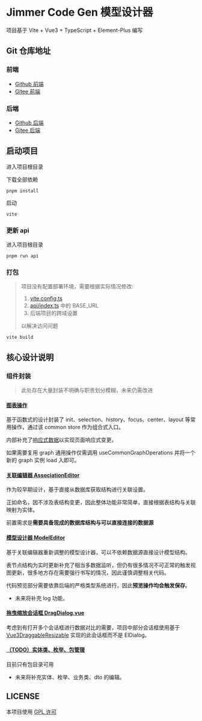 # Jimmer Code Gen 模型设计器

项目基于 Vite + Vue3 + TypeScript + Element-Plus 编写

## Git 仓库地址

### 前端
- [Github 前端](https://github.com/pot-mot/jimmer-code-gen-vue3)
- [Gitee 前端](https://gitee.com/run-around---whats-wrong/jimmer-code-gen-vue3)

### 后端
- [Github 后端](https://github.com/pot-mot/jimmer-code-gen-kotlin)
- [Gitee 后端](https://gitee.com/run-around---whats-wrong/jimmer-code-gen-kotlin)

## 启动项目

进入项目根目录

下载全部依赖
```
pnpm install
```

启动
```
vite
```

### 更新 api

进入项目根目录

```
pnpm run api
```

### 打包

> 项目没有配置部署环境，需要根据实际情况修改: 
> 
> 1. [vite.config.ts](vite.config.ts) 
> 2. [api/index.ts](src%2Fapi%2Findex.ts) 中的 BASE_URL
> 3. 后端项目的跨域设置
> 
> 以解决访问问题

```
vite build
```

## 核心设计说明

### 组件封装

> 此处存在大量封装不明确与职责划分模糊，未来仍需改进

#### [图表操作](src%2Fcomponents%2Fbusiness%2FgraphEditor%2Findex.ts)

基于函数式的设计封装了 init、selection、history、focus、center、layout 等常用操作，通过该 common store 作为组合式入口。

内部补充了[响应式数据](src%2Fcomponents%2Fbusiness%2FgraphEditor%2Fcommon%2FreactiveState.ts)以实现页面响应式变更。

如果需要复用 graph 通用操作仅需调用 useCommonGraphOperations 并将一个新的 graph 实例 load 入即可。

#### [关联编辑器 AssociationEditor](src%2Fcomponents%2Fpages%2FAssociationEditor%2FPage.vue)

作为较早期设计，基于直接从数据库获取结构进行关联设置。

正如命名，因不涉及表结构变更，因此整体功能非常简单，直接根据表结构与关联映射为实体。

前置需求是**需要具备现成的数据库结构与可以直接连接的数据源**

#### [模型设计器 ModelEditor](src%2Fcomponents%2Fpages%2FModelEditor%2FPage.vue)

基于关联编辑器重新调整的模型设计器，可以不依赖数据源直接设计模型结构。

表节点结构为实时更新补充了相当多数据监听，但仍有很多情况不可正常的触发视图更新，很多地方存在需要强行书写的情况，因此谨慎调整相关代码。

代码预览部分需要依靠后端的严格类型系统进行，因此**预览操作均会触发保存**。

- 未来将补充 log 功能。

#### [拖曳缩放会话框 DragDialog.vue](src%2Fcomponents%2Fglobal%2Fdialog%2FDragDialog.vue)

考虑到有打开多个会话框进行数据对比的需要，项目中部分会话框使用基于 [Vue3DraggableResizable](https://github.com/a7650/vue3-draggable-resizable/blob/main/docs/document_zh.md) 实现的此会话框而不是 ElDialog。

#### [（TODO）实体类、枚举、包管理](src%2Fcomponents%2Fpages%2FEntityGenerator%2FPage.vue)

目前只有包目录可用

- 未来将补充实体、枚举、业务类、dto 的编辑。

## LICENSE

本项目使用 [GPL 许可](LICENSE)
